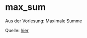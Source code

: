 # max_sum
Aus der Vorlesung: Maximale Summe

Quelle: [hier](https://elearning.uni-bayreuth.de/course/view.php?id=44568)


